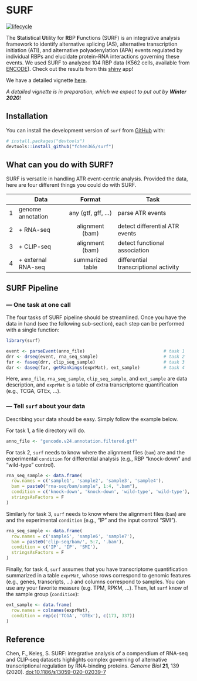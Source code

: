 


<!-- README.md is generated from README.Rmd. Please edit that file -->

# SURF

<!-- badges: start -->

[![lifecycle](https://img.shields.io/badge/lifecycle-experimental-orange.svg)](https://www.tidyverse.org/lifecycle/#experimental)
<!-- badges: end -->

The **S**tatistical **U**tility for **R**BP **F**unctions (SURF) is an
integrative analysis framework to identify alternative splicing (AS),
alternative transcription initiation (ATI), and alternative
polyadenylation (APA) events regulated by individual RBPs and elucidate
protein-RNA interactions governing these events. We used SURF to
analyzed 104 RBP data (K562 cells, available from
[ENCODE](https://www.encodeproject.org)). Check out the results from
this [shiny](http://www.statlab.wisc.edu/shiny/surf/) app\!

We have a detailed vignette
[here](https://github.com/fchen365/surf/blob/master/vignettes/surf.R).

*A detailed vignette is in preparation, which we expect to put out by
**Winter 2020**\!*

## Installation

<!-- You can install the released version of `surf` from [CRAN](https://CRAN.R-project.org) with: -->

<!-- ``` r -->

<!-- install.packages("surf") -->

<!-- ``` -->

You can install the development version of `surf` from
[GitHub](https://github.com/) with:

``` r
# install.packages("devtools")
devtools::install_github("fchen365/surf")
```

## What can you do with SURF?

SURF is versatile in handling ATR event-centric analysis. Provided the
data, here are four different things you could do with SURF.

|   | Data                |      Format       | Task                                  |
| :-: | ------------------- | :---------------: | ------------------------------------- |
| 1 | genome annotation   | any (gtf, gff, …) | parse ATR events                      |
| 2 | \+ RNA-seq          |  alignment (bam)  | detect differential ATR events        |
| 3 | \+ CLIP-seq         |  alignment (bam)  | detect functional association         |
| 4 | \+ external RNA-seq | summarized table  | differential transcriptional activity |

## SURF Pipeline

### — One task at one call

The four tasks of SURF pipeline should be streamlined. Once you have the
data in hand (see the following sub-section), each step can be performed
with a single function:

``` r
library(surf)

event <- parseEvent(anno_file)                              # task 1
drr <- drseq(event, rna_seq_sample)                         # task 2
far <- faseq(drr, clip_seq_sample)                          # task 3
dar <- daseq(far, getRankings(exprMat), ext_sample)         # task 4
```

Here, `anno_file`, `rna_seq_sample`, `clip_seq_sample`, and `ext_sample`
are data description, and `exprMat` is a table of extra transcriptome
quantification (e.g., TCGA, GTEx, …).

### — Tell `surf` about your data

Describing your data should be easy. Simply follow the example below.

For task 1, a file directory will do.

``` r
anno_file <- "gencode.v24.annotation.filtered.gtf"
```

For task 2, `surf` needs to know where the alignment files (`bam`) are
and the experimental `condition` for differential analysis (e.g., RBP
“knock-down” and “wild-type” control).

``` r
rna_seq_sample <- data.frame(
  row.names = c('sample1', 'sample2', 'sample3', 'sample4'),
  bam = paste0("rna-seq/bam/sample", 1:4, ".bam"),
  condition = c('knock-down', 'knock-down', 'wild-type', 'wild-type'),
  stringsAsFactors = F
) 
```

Similarly for task 3, `surf` needs to know where the alignment files
(`bam`) are and the experimental `condition` (e.g., “IP” and the input
control “SMI”).

``` r
rna_seq_sample <- data.frame(
  row.names = c('sample5', 'sample6', 'sample7'),
  bam = paste0('clip-seq/bam/', 5:7, '.bam'),
  condition = c('IP', 'IP', 'SMI'),
  stringsAsFactors = F
)
```

Finally, for task 4, `surf` assumes that you have transcriptome
quantification summarized in a table `exprMat`, whose rows correspond to
genomic features (e.g., genes, transcripts, …) and columns correspond to
samples. You can use any your favorite measure (e.g. TPM, RPKM, …).
Then, let `surf` know of the sample group (`condition`):

``` r
ext_sample <- data.frame(
  row.names = colnames(exprMat),
  condition = rep(c('TCGA', 'GTEx'), c(173, 337))
)
```

## Reference

Chen, F., Keleş, S. SURF: integrative analysis of a compendium of
RNA-seq and CLIP-seq datasets highlights complex governing of
alternative transcriptional regulation by RNA-binding proteins. *Genome
Biol* **21**, 139 (2020).
[doi:10.1186/s13059-020-02039-7](https://doi.org/10.1186/s13059-020-02039-7)
